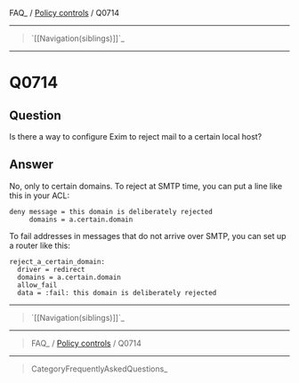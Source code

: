 FAQ\_ / [Policy controls](FAQ/Policy_controls) / Q0714

* * * * *

> \`[[Navigation(siblings)]]\`\_

* * * * *

Q0714
=====

Question
--------

Is there a way to configure Exim to reject mail to a certain local host?

Answer
------

No, only to certain domains. To reject at SMTP time, you can put a line
like this in your ACL:

    deny message = this domain is deliberately rejected
         domains = a.certain.domain

To fail addresses in messages that do not arrive over SMTP, you can set
up a router like this:

    reject_a_certain_domain:
      driver = redirect
      domains = a.certain.domain
      allow_fail
      data = :fail: this domain is deliberately rejected

* * * * *

> \`[[Navigation(siblings)]]\`\_

* * * * *

> FAQ\_ / [Policy controls](FAQ/Policy_controls) / Q0714

* * * * *

> CategoryFrequentlyAskedQuestions\_

